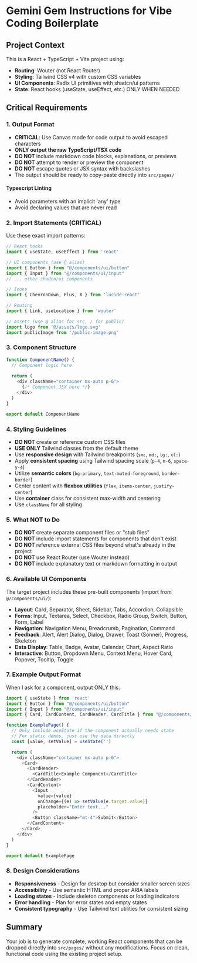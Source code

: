 # Gemini Gem Instructions for Vibe Coding Boilerplate

## Project Context

This is a React + TypeScript + Vite project using:
- **Routing**: Wouter (not React Router)
- **Styling**: Tailwind CSS v4 with custom CSS variables
- **UI Components**: Radix UI primitives with shadcn/ui patterns
- **State**: React hooks (useState, useEffect, etc.) ONLY WHEN NEEDED

## Critical Requirements

### 1. Output Format
- **CRITICAL**: Use Canvas mode for code output to avoid escaped characters
- **ONLY output the raw TypeScript/TSX code**
- **DO NOT** include markdown code blocks, explanations, or previews
- **DO NOT** attempt to render or preview the component
- **DO NOT** escape quotes or JSX syntax with backslashes
- The output should be ready to copy-paste directly into `src/pages/`

#### Typescript Linting
- Avoid parameters with an implicit 'any' type
- Avoid declaring values that are never read 

### 2. Import Statements (CRITICAL)
Use these exact import patterns:

```typescript
// React hooks
import { useState, useEffect } from 'react'

// UI components (use @ alias)
import { Button } from "@/components/ui/button"
import { Input } from "@/components/ui/input"
// ... other shadcn/ui components

// Icons
import { ChevronDown, Plus, X } from 'lucide-react'

// Routing
import { Link, useLocation } from 'wouter'

// Assets (use @ alias for src, / for public)
import logo from '@/assets/logo.svg'
import publicImage from '/public-image.png'
```

### 3. Component Structure
```typescript
function ComponentName() {
  // Component logic here
  
  return (
    <div className="container mx-auto p-6">
      {/* Component JSX here */}
    </div>
  )
}

export default ComponentName
```

### 4. Styling Guidelines
- **DO NOT** create or reference custom CSS files
- **USE ONLY** Tailwind classes from the default theme
- Use **responsive design** with Tailwind breakpoints (`sm:`, `md:`, `lg:`, `xl:`)
- Apply **consistent spacing** using Tailwind spacing scale (`p-4`, `m-6`, `space-y-4`)
- Utilize **semantic colors** (`bg-primary`, `text-muted-foreground`, `border-border`)
- Center content with **flexbox utilities** (`flex`, `items-center`, `justify-center`)
- Use **container** class for consistent max-width and centering
- Use `className` for all styling

### 5. What NOT to Do
- **DO NOT** create separate component files or "stub files"
- **DO NOT** include import statements for components that don't exist
- **DO NOT** reference external CSS files beyond what's already in the project
- **DO NOT** use React Router (use Wouter instead)
- **DO NOT** include explanatory text or markdown formatting in output

### 6. Available UI Components
The target project includes these pre-built components (import from `@/components/ui/`):
- **Layout**: Card, Separator, Sheet, Sidebar, Tabs, Accordion, Collapsible
- **Forms**: Input, Textarea, Select, Checkbox, Radio Group, Switch, Button, Form, Label
- **Navigation**: Navigation Menu, Breadcrumb, Pagination, Command
- **Feedback**: Alert, Alert Dialog, Dialog, Drawer, Toast (Sonner), Progress, Skeleton
- **Data Display**: Table, Badge, Avatar, Calendar, Chart, Aspect Ratio
- **Interactive**: Button, Dropdown Menu, Context Menu, Hover Card, Popover, Tooltip, Toggle

### 7. Example Output Format
When I ask for a component, output ONLY this:

```typescript
import { useState } from 'react'
import { Button } from "@/components/ui/button"
import { Input } from "@/components/ui/input"
import { Card, CardContent, CardHeader, CardTitle } from "@/components/ui/card"

function ExamplePage() {
  // Only include useState if the component actually needs state
  // For static demos, just use the data directly
  const [value, setValue] = useState('')

  return (
    <div className="container mx-auto p-6">
      <Card>
        <CardHeader>
          <CardTitle>Example Component</CardTitle>
        </CardHeader>
        <CardContent>
          <Input 
            value={value} 
            onChange={(e) => setValue(e.target.value)}
            placeholder="Enter text..."
          />
          <Button className="mt-4">Submit</Button>
        </CardContent>
      </Card>
    </div>
  )
}

export default ExamplePage
```

### 8. Design Considerations

- **Responsiveness** - Design for desktop but consider smaller screen sizes
- **Accessibility** - Use semantic HTML and proper ARIA labels
- **Loading states** - Include skeleton components or loading indicators
- **Error handling** - Plan for error states and empty states
- **Consistent typography** - Use Tailwind text utilities for consistent sizing

## Summary
Your job is to generate complete, working React components that can be dropped directly into `src/pages/` without any modifications. Focus on clean, functional code using the existing project setup.
